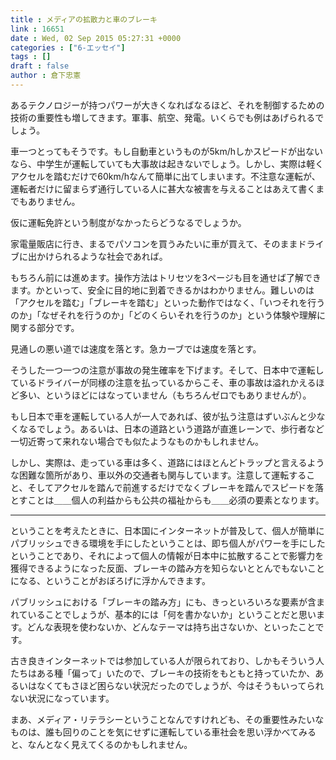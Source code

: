 ```yaml
---
title : メディアの拡散力と車のブレーキ
link : 16651
date : Wed, 02 Sep 2015 05:27:31 +0000
categories : ["6-エッセイ"]
tags : []
draft : false
author : 倉下忠憲
---
```


あるテクノロジーが持つパワーが大きくなればなるほど、それを制御するための技術の重要性も増してきます。軍事、航空、発電。いくらでも例はあげられるでしょう。

車一つとってもそうです。もし自動車というものが5km/hしかスピードが出ないなら、中学生が運転していても大事故は起きないでしょう。しかし、実際は軽くアクセルを踏むだけで60km/hなんて簡単に出てしまいます。不注意な運転が、運転者だけに留まらず通行している人に甚大な被害を与えることはあえて書くまでもありません。

仮に運転免許という制度がなかったらどうなるでしょうか。

家電量販店に行き、まるでパソコンを買うみたいに車が買えて、そのままドライブに出かけられるような社会であれば。

もちろん前には進めます。操作方法はトリセツを3ページも目を通せば了解できます。かといって、安全に目的地に到着できるかはわかりません。難しいのは「アクセルを踏む」「ブレーキを踏む」といった動作ではなく、「いつそれを行うのか」「なぜそれを行うのか」「どのくらいそれを行うのか」という体験や理解に関する部分です。

見通しの悪い道では速度を落とす。急カーブでは速度を落とす。

そうした一つ一つの注意が事故の発生確率を下げます。そして、日本中で運転しているドライバーが同様の注意を払っているからこそ、車の事故は溢れかえるほど多い、というほどにはなっていません（もちろんゼロでもありませんが）。

もし日本で車を運転している人が一人であれば、彼が払う注意はずいぶんと少なくなるでしょう。あるいは、日本の道路という道路が直進レーンで、歩行者など一切近寄って来れない場合でも似たようなものかもしれません。

しかし、実際は、走っている車は多く、道路にはほとんどトラップと言えるような困難な箇所があり、車以外の交通者も関与しています。注意して運転すること、そしてアクセルを踏んで前進するだけでなくブレーキを踏んでスピードを落とすことは＿＿個人の利益からも公共の福祉からも＿＿必須の要素となります。

<hr />

ということを考えたときに、日本国にインターネットが普及して、個人が簡単にパブリッシュできる環境を手にしたということは、即ち個人がパワーを手にしたということであり、それによって個人の情報が日本中に拡散することで影響力を獲得できるようになった反面、ブレーキの踏み方を知らないととんでもないことになる、ということがおぼろげに浮かんできます。

パブリッシュにおける「ブレーキの踏み方」にも、きっといろいろな要素が含まれていることでしょうが、基本的には「何を書かないか」ということだと思います。どんな表現を使わないか、どんなテーマは持ち出さないか、といったことです。

古き良きインターネットでは参加している人が限られており、しかもそういう人たちはある種「偏って」いたので、ブレーキの技術をもともと持っていたか、あるいはなくてもさほど困らない状況だったのでしょうが、今はそうもいってられない状況になっています。

まあ、メディア・リテラシーということなんですけれども、その重要性みたいなものは、誰も回りのことを気にせずに運転している車社会を思い浮かべてみると、なんとなく見えてくるのかもしれません。